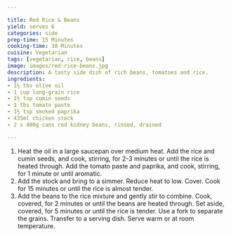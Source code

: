 ```yaml
---

title: Red Rice & Beans
yield: serves 6
categories: side
prep-time: 15 Minutes
cooking-time: 30 Minutes
cuisine: Vegetarian
tags: [vegetarian, rice, beans]
image: images/red-rice-beans.jpg
description: A tasty side dish of rich beans, tomatoes and rice.
ingredients:
- 1½ tbs olive oil
- 1 cup long-grain rice
- 1½ tsp cumin seeds
- 1 tbs tomato paste
- 1½ tsp smoked paprika
- 435ml chicken stock
- 2 x 400g cans red kidney beans, rinsed, drained

---
```




1. Heat the oil in a large saucepan over medium heat. Add the rice and cumin seeds, and cook, stirring, for 2-3 minutes or until the rice is heated through. Add the tomato paste and paprika, and cook, stirring, for 1 minute or until aromatic.
2. Add the stock and bring to a simmer. Reduce heat to low. Cover. Cook for 15 minutes or until the rice is almost tender.
3. Add the beans to the rice mixture and gently stir to combine. Cook, covered, for 2 minutes or until the beans are heated through. Set aside, covered, for 5 minutes or until the rice is tender. Use a fork to separate the grains. Transfer to a serving dish. Serve warm or at room temperature.
